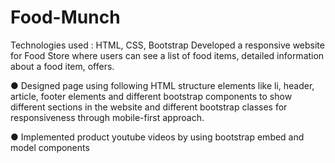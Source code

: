 # Food-Munch

Technologies used : HTML, CSS, Bootstrap
Developed a responsive website for Food Store where users can see a list of food
items, detailed information about a food item, offers.

● Designed page using following HTML structure elements like li, header,
article, footer elements and different bootstrap components to show
different sections in the website and different bootstrap classes for
responsiveness through mobile-first approach.

● Implemented product youtube videos by using bootstrap embed and
model components

